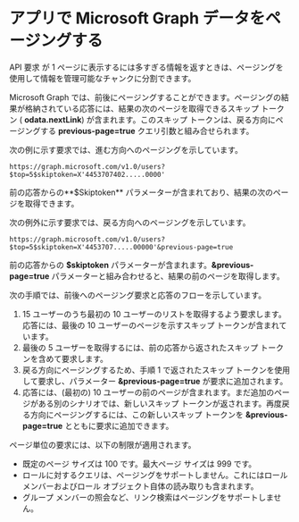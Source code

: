 
# アプリで Microsoft Graph データをページングする 
 
API 要求 が 1 ページに表示するには多すぎる情報を返すときは、ページングを使用して情報を管理可能なチャンクに分割できます。 

Microsoft Graph では、前後にページングすることができます。ページングの結果が格納されている応答には、結果の次のページを取得できるスキップ トークン ( **odata.nextLink**) が含まれます。このスキップ トークンは、戻る方向にページングする **previous-page=true** クエリ引数と組み合せられます。

次の例に示す要求では、進む方向へのページングを示しています。

```
https://graph.microsoft.com/v1.0/users?$top=5$skiptoken=X'4453707402.....0000'
```
前の応答からの**$Skiptoken** パラメーターが含まれており、結果の次のページを取得できます。

次の例外に示す要求では、戻る方向へのページングを示しています。

```
https://graph.microsoft.com/v1.0/users?$top=5$skiptoken=X'4453707.....00000'&previous-page=true
```
前の応答からの **$skiptoken** パラメーターが含まれます。**&previous-page=true** パラメーターと組み合わせると、結果の前のページを取得します。

次の手順では、前後へのページング要求と応答のフローを示しています。

1. 15 ユーザーのうち最初の 10 ユーザーのリストを取得するよう要求します。応答には、最後の 10 ユーザーのページを示すスキップ トークンが含まれています。
2. 最後の 5 ユーザーを取得するには、前の応答から返されたスキップ トークンを含めて要求します。
3. 戻る方向にページングするため、手順 1 で返されたスキップ トークンを使用して要求し、パラメーター **&previous-page=true** が要求に追加されます。
4. 応答には、(最初の) 10 ユーザーの前のページが含まれます。まだ追加のページがある別のシナリオでは、新しいスキップ トークンが返されます。再度戻る方向にページングするには、この新しいスキップ トークンを **&previous-page=true** とともに要求に追加できます。

ページ単位の要求には、以下の制限が適用されます。

- 既定のページ サイズは 100 です。最大ページ サイズは 999 です。
- ロールに対するクエリは、ページングをサポートしません。これにはロール メンバーおよびロール オブジェクト自体の読み取りも含まれます。
- グループ メンバーの照会など、リンク検索はページングをサポートしません。

